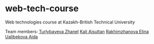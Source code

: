 # web-tech-course
Web technologies course at Kazakh-British Technical University

Team members:
[Turlybayeva Zhanel](https://t.me/zhanel5)
[Kali Aisultan](https://aisultan.xyz)
[Rakhimzhanova Elina](https://t.me/zhanel5)
[Ualibekova Aida](https://t.me/ualibekova)
